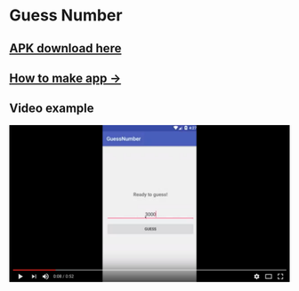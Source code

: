 # Guess Number

## [APK download here](https://github.com/weeravit/GuessNumber/blob/master/app-debug.apk?raw=true)

## [How to make app ->](https://github.com/weeravit/GuessNumber/wiki)

## Video example
[![ScreenShot](https://github.com/weeravit/GuessNumber/blob/master/Screen%20Shot%202560-03-28%20at%2015.38.08.png?raw=true)](https://www.youtube.com/watch?v=20H8Iuy__JQ)
